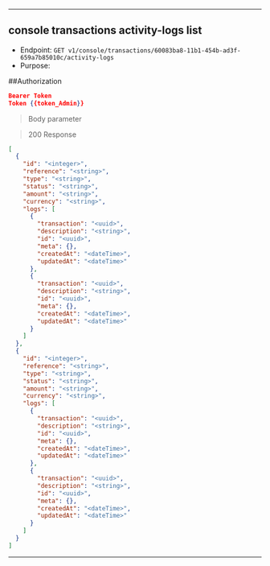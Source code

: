 
----------------------------------------------------------------------------------
## console transactions activity-logs list
* Endpoint: `GET v1/console/transactions/60083ba8-11b1-454b-ad3f-659a7b85010c/activity-logs`
* Purpose: 

##Authorization

```json
Bearer Token
Token {{token_Admin}}
```

> Body parameter

> 200 Response
```json
[
  {
    "id": "<integer>",
    "reference": "<string>",
    "type": "<string>",
    "status": "<string>",
    "amount": "<string>",
    "currency": "<string>",
    "logs": [
      {
        "transaction": "<uuid>",
        "description": "<string>",
        "id": "<uuid>",
        "meta": {},
        "createdAt": "<dateTime>",
        "updatedAt": "<dateTime>"
      },
      {
        "transaction": "<uuid>",
        "description": "<string>",
        "id": "<uuid>",
        "meta": {},
        "createdAt": "<dateTime>",
        "updatedAt": "<dateTime>"
      }
    ]
  },
  {
    "id": "<integer>",
    "reference": "<string>",
    "type": "<string>",
    "status": "<string>",
    "amount": "<string>",
    "currency": "<string>",
    "logs": [
      {
        "transaction": "<uuid>",
        "description": "<string>",
        "id": "<uuid>",
        "meta": {},
        "createdAt": "<dateTime>",
        "updatedAt": "<dateTime>"
      },
      {
        "transaction": "<uuid>",
        "description": "<string>",
        "id": "<uuid>",
        "meta": {},
        "createdAt": "<dateTime>",
        "updatedAt": "<dateTime>"
      }
    ]
  }
]
```
----------------------------------------------------------------------------------